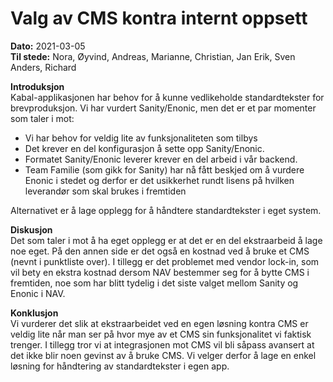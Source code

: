 # Valg av CMS kontra internt oppsett

**Dato:** 2021-03-05  
**Til stede:** Nora, Øyvind, Andreas, Marianne, Christian, Jan Erik, Sven Anders, Richard

**Introduksjon**  
Kabal-applikasjonen har behov for å kunne vedlikeholde standardtekster for brevproduksjon. Vi har vurdert Sanity/Enonic, 
men det er et par momenter som taler i mot:
- Vi har behov for veldig lite av funksjonaliteten som tilbys
- Det krever en del konfigurasjon å sette opp Sanity/Enonic.
- Formatet Sanity/Enonic leverer krever en del arbeid i vår backend.
- Team Familie (som gikk for Sanity) har nå fått beskjed om å vurdere Enonic i stedet og derfor er det usikkerhet rundt lisens på 
  hvilken leverandør som skal brukes i fremtiden

Alternativet er å lage opplegg for å håndtere standardtekster i eget system.

**Diskusjon**  
Det som taler i mot å ha eget opplegg er at det er en del ekstraarbeid å lage noe eget. På den annen side er det 
også en kostnad ved å bruke et CMS (nevnt i punktliste over). I tillegg er det problemet med vendor lock-in, som 
vil bety en ekstra kostnad dersom NAV bestemmer seg for å bytte CMS i fremtiden, noe som har blitt tydelig
i det siste valget mellom Sanity og Enonic i NAV. 

**Konklusjon**  
Vi vurderer det slik at ekstraarbeidet ved en egen løsning kontra CMS er veldig lite når man ser på hvor mye av et
CMS sin funksjonalitet vi faktisk trenger. I tillegg tror vi at integrasjonen mot CMS vil bli såpass avansert at det
ikke blir noen gevinst av å bruke CMS. Vi velger derfor å lage en enkel løsning for håndtering av standardtekster i
egen app.
